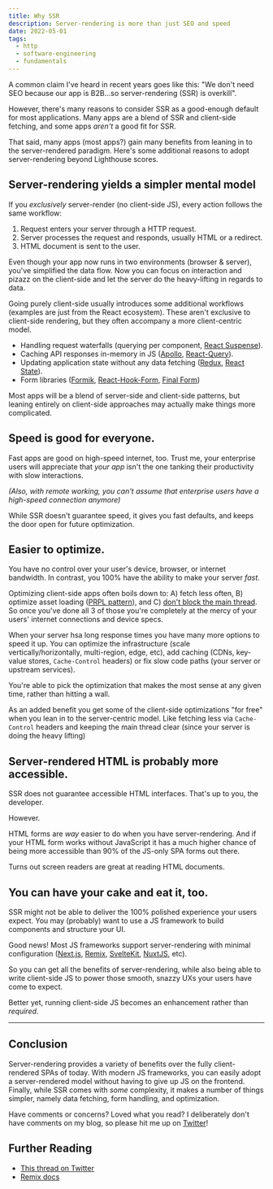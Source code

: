 ```yaml
---
title: Why SSR
description: Server-rendering is more than just SEO and speed
date: 2022-05-01
tags:
  - http
  - software-engineering
  - fundamentals
---
```


A common claim I've heard in recent years goes like this: "We don't need SEO because our app is B2B...so server-rendering (SSR) is overkill".

However, there's many reasons to consider SSR as a good-enough default for most applications. Many apps are a blend of SSR and client-side fetching, and some apps _aren't_ a good fit for SSR.

That said, many apps (most apps?) gain many benefits from leaning in to the server-rendered paradigm. Here's some additional reasons to adopt server-rendering beyond Lighthouse scores.

## Server-rendering yields a simpler mental model

If you _exclusively_ server-render (no client-side JS), every action follows the same workflow:

1. Request enters your server through a HTTP request.
2. Server processes the request and responds, usually HTML or a redirect.
3. HTML document is sent to the user.

Even though your app now runs in two environments (browser & server), you've simplified the data flow. Now you can focus on interaction and pizazz on the client-side and let the server do the heavy-lifting in regards to data.

Going purely client-side usually introduces some additional workflows (examples are just from the React ecosystem). These aren't exclusive to client-side rendering, but they often accompany a more client-centric model.

- Handling request waterfalls (querying per component, [React Suspense](https://reactjs.org/docs/react-api.html#reactsuspense)).
- Caching API responses in-memory in JS ([Apollo](https://www.apollographql.com/docs/react), [React-Query](https://react-query.tanstack.com/)).
- Updating application state without any data fetching ([Redux](https://redux.js.org/), [React State](https://reactjs.org/docs/state-and-lifecycle.html)).
- Form libraries ([Formik](https://formik.org/docs/overview), [React-Hook-Form](https://react-hook-form.com/get-started), [Final Form](https://final-form.org/docs/final-form/getting-started))

Most apps will be a blend of server-side and client-side patterns, but leaning entirely on client-side approaches may actually make things more complicated.

## Speed is good for everyone.

Fast apps are good on high-speed internet, too. Trust me, your enterprise users will appreciate that _your app_ isn't the one tanking their productivity with slow interactions.

_(Also, with remote working, you can't assume that enterprise users have a high-speed connection anymore)_

While SSR doesn't guarantee speed, it gives you fast defaults, and keeps the door open for future optimization.

## Easier to optimize.

You have no control over your user's device, browser, or internet bandwidth. In contrast, you 100% have the ability to make your server _fast_.

Optimizing client-side apps often boils down to: A) fetch less often, B) optimize asset loading ([PRPL pattern](https://web.dev/apply-instant-loading-with-prpl/)), and C) [don't block the main thread](https://web.dev/mainthread-work-breakdown/). So once you've done all 3 of those you're completely at the mercy of your users' internet connections and device specs.

When your server hsa long response times you have many more options to speed it up. You can optimize the infrastructure (scale vertically/horizontally, multi-region, edge, etc), add caching (CDNs, key-value stores, `Cache-Control` headers) or fix slow code paths (your server or upstream services).

You're able to pick the optimization that makes the most sense at any given time, rather than hitting a wall.

As an added benefit you get some of the client-side optimizations "for free" when you lean in to the server-centric model. Like fetching less via `Cache-Control` headers and keeping the main thread clear (since your server is doing the heavy lifting)

## Server-rendered HTML is probably more accessible.

SSR does not guarantee accessible HTML interfaces. That's up to you, the developer.

However.

HTML forms are _way_ easier to do when you have server-rendering. And if your HTML form works without JavaScript it has a much higher chance of being more accessible than 90% of the JS-only SPA forms out there.

Turns out screen readers are great at reading HTML documents.

## You can have your cake and eat it, too.

SSR might not be able to deliver the 100% polished experience your users expect. You may (probably) want to use a JS framework to build components and structure your UI.

Good news! Most JS frameworks support server-rendering with minimal configuration ([Next.js](https://nextjs.org/), [Remix](https://remix.run/), [SvelteKit](https://kit.svelte.dev/), [NuxtJS](https://nuxtjs.org/), etc).

So you can get all the benefits of server-rendering, while also being able to write client-side JS to power those smooth, snazzy UXs your users have come to expect.

Better yet, running client-side JS becomes an enhancement rather than _required_.

---

## Conclusion

Server-rendering provides a variety of benefits over the fully client-rendered SPAs of today. With modern JS frameworks, you can easily adopt a server-rendered model without having to give up JS on the frontend. Finally, while SSR comes with _some_ complexity, it makes a number of things simpler, namely data fetching, form handling, and optimization.

Have comments or concerns? Loved what you read? I deliberately don't have comments on my blog, so please hit me up on [Twitter](https://twitter.com/benjamminj)!

## Further Reading

- [This thread on Twitter](https://twitter.com/gortok/status/1519361629896552449)
- [Remix docs](https://remix.run/docs/en/v1/pages/philosophy#serverclient-model)
